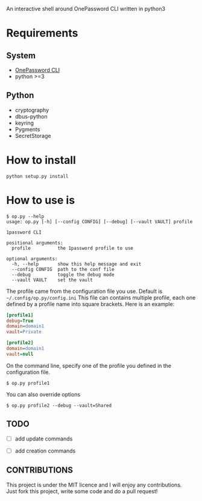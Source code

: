 An interactive shell around OnePassword CLI written in python3

# Requirements
## System
* [OnePassword CLI](https://support.1password.com/command-line/)
* python >=3

## Python
* cryptography
* dbus-python
* keyring
* Pygments
* SecretStorage

# How to install
`python setup.py install`

# How to use is
```shell    
$ op.py --help
usage: op.py [-h] [--config CONFIG] [--debug] [--vault VAULT] profile

1password CLI

positional arguments:
  profile          the 1password profile to use

optional arguments:
  -h, --help       show this help message and exit
  --config CONFIG  path to the conf file
  --debug          toggle the debug mode
  --vault VAULT    set the vault
```

The profile came from the configuration file you use. Default is `~/.config/op.py/config.ini`
This file can contains multiple profile, each one defined by a profile name into square brackets.
Here is an example:

```ini
[profile1]
debug=True
domain=domain1
vault=Private

[profile2]
domain=domain1
vault=null
```

On the command line, specify one of the profile you defined in the configuration file.

    $ op.py profile1 

You can also override options

    $ op.py profile2 --debug --vault=Shared


## TODO
* [ ] add update commands
* [ ] add creation commands


## CONTRIBUTIONS
This project is under the MIT licence and I will enjoy any contributions.  
Just fork this project, write some code and do a pull request!
